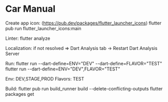 # Car Manual

Create app icon: (https://pub.dev/packages/flutter_launcher_icons)
    flutter pub run flutter_launcher_icons:main

Linter:
 flutter analyze

Localization:
    if not resolved => Dart Analysis tab -> Restart Dart Analysis Server

Run:
 flutter run --dart-define=ENV="DEV" --dart-define=FLAVOR="TEST"
 flutter run --dart-define=ENV="DEV",FLAVOR="TEST"

 Env: DEV,STAGE,PROD
 Flavors: TEST

Build:
    flutter pub run build_runner build --delete-conflicting-outputs
    flutter packages get